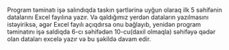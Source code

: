 Program təminatı işə salındıqda taskın şərtlərinə uyğun olaraq ilk 5 səhifənin datalarını Excel fayılına yazır.
Və qaldığımız yerdən dataların yazılmasını istəyiriksə, əgər Excel fayılı açıqdırsa onu bağlayıb, yenidən program təminatını
işə saldiqda 6-cı səhifədən 10-cu(daxil olmaqla) səhifəyə qədər olan dataları excelə yazır və bu şəkildə davam edir.
